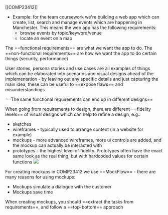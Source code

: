 [[COMP23412]]

- Example: for the team coursework we're building a web app which can create, list, search and manage events which are happening in Manchester. This means the web app has the following requirements:
	- browse events by topic/keyword/venue
	- locate an event on a map

The ==functional requirements== are what we want the app to do. The ==non-functional requirements== are how we want the app to do certain things (security, performance)

User stories, persona stories and use cases are all examples of things which can be elaborated into scenarios and visual designs ahead of the implementation - by leaving out any specific details and just capturing the main idea, these can be useful to ==expose flaws== and misunderstandings

==The same functional requirements can end up in different designs==

When going from requirements to design, there are different ==fidelity levels== of visual designs which can help to refine a design, e.g.:
- sketches
- wireframes - typically used to arrange content (in a website for example)
- mockups - more advanced wireframes, more ui controls are added, and the mockup can actually be interacted with
- prototypes - the highest level of fidelity. Prototypes often have the exact same look as the real thing, but with hardcoded values for certain functions
![](https://i.imgur.com/ZfF5gV2.png)

For creating mockups in COMP23412 we use ==MockFlow== - there are many reasons for using mockups:
- Mockups simulate a dialogue with the customer
- Mockups save time

When creating mockups, you should ==extract the tasks from requirements==, and follow a ==top-bottom== approach
